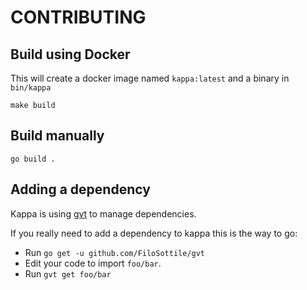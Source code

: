 # CONTRIBUTING

## Build using Docker

This will create a docker image named `kappa:latest` and a binary in `bin/kappa`

```
make build
```

## Build manually

```
go build .
```


## Adding a dependency

Kappa is using [gvt](https://github.com/FiloSottile/gvt) to manage dependencies.

If you really need to add a dependency to kappa this is the way to go:

- Run `go get -u github.com/FiloSottile/gvt`
- Edit your code to import `foo/bar`.
- Run `gvt get foo/bar`
